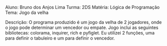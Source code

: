 Aluno: Bruno dos Anjos Lima
Turma: 2DS
Matéria: Lógica de Programação
Tema: Jogo da velha

Descrição: O programa produzido é um jogo da velha de 2 jogadores, onde o jogo pode determinar um vencedor ou empate. Jogo inclui as seguintes bibliotecas:
colorama, inquirer, rich e pyfiglet. Eu utilizei 2 funções, uma para definir o tabuleiro e um para definir o vencedor.
